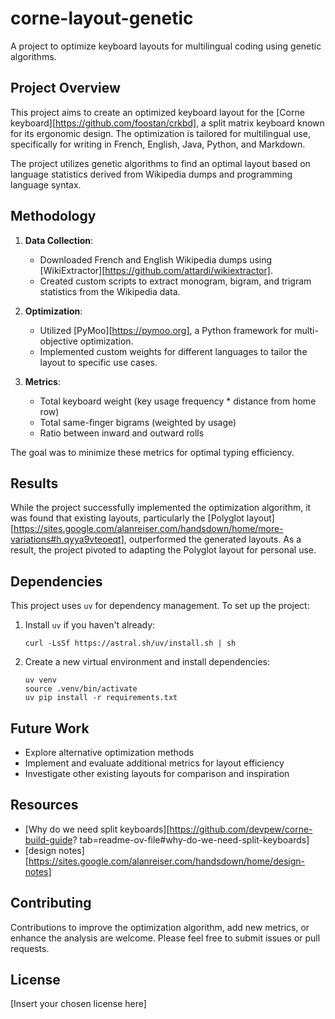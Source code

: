 # corne-layout-genetic

A project to optimize keyboard layouts for multilingual coding using genetic algorithms.

## Project Overview

This project aims to create an optimized keyboard layout for the [Corne keyboard][https://github.com/foostan/crkbd], a split matrix keyboard known for its ergonomic design. The optimization is tailored for multilingual use, specifically for writing in French, English, Java, Python, and Markdown.

The project utilizes genetic algorithms to find an optimal layout based on language statistics derived from Wikipedia dumps and programming language syntax.

## Methodology

1. **Data Collection**: 
   - Downloaded French and English Wikipedia dumps using [WikiExtractor][https://github.com/attardi/wikiextractor].
   - Created custom scripts to extract monogram, bigram, and trigram statistics from the Wikipedia data.

2. **Optimization**:
   - Utilized [PyMoo][https://pymoo.org], a Python framework for multi-objective optimization.
   - Implemented custom weights for different languages to tailor the layout to specific use cases.

3. **Metrics**:
   - Total keyboard weight (key usage frequency * distance from home row)
   - Total same-finger bigrams (weighted by usage)
   - Ratio between inward and outward rolls

The goal was to minimize these metrics for optimal typing efficiency.

## Results

While the project successfully implemented the optimization algorithm, it was found that existing layouts, particularly the [Polyglot layout][https://sites.google.com/alanreiser.com/handsdown/home/more-variations#h.qyya9vteoeqt], outperformed the generated layouts. As a result, the project pivoted to adapting the Polyglot layout for personal use.

## Dependencies

This project uses `uv` for dependency management. To set up the project:

1. Install `uv` if you haven't already:
   ```
   curl -LsSf https://astral.sh/uv/install.sh | sh
   ```

2. Create a new virtual environment and install dependencies:
   ```
   uv venv
   source .venv/bin/activate
   uv pip install -r requirements.txt
   ```

## Future Work

- Explore alternative optimization methods
- Implement and evaluate additional metrics for layout efficiency
- Investigate other existing layouts for comparison and inspiration

## Resources

- [Why do we need split keyboards][https://github.com/devpew/corne-build-guide?
tab=readme-ov-file#why-do-we-need-split-keyboards]
- [design notes][https://sites.google.com/alanreiser.com/handsdown/home/design-notes]

## Contributing

Contributions to improve the optimization algorithm, add new metrics, or enhance the analysis are welcome. Please feel free to submit issues or pull requests.

## License

[Insert your chosen license here]

